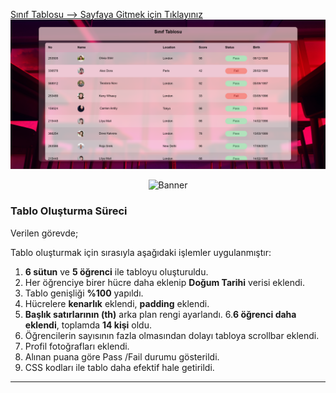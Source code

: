 
[Sınıf Tablosu --> Sayfaya Gitmek için Tıklayınız](http://127.0.0.1:5500/Week-1/exercise_1/sinif_tablosu.html)
![Sınıf Tablosu](./src/sinif_tablosu.png)


<p align="center">
  <img src="./src/class.gif" width="80%" alt="Banner">
</p>

### Tablo Oluşturma Süreci

Verilen görevde;

Tablo oluşturmak için sırasıyla aşağıdaki işlemler uygulanmıştır:

1. **6 sütun** ve **5 öğrenci** ile tabloyu oluşturuldu.
2. Her öğrenciye birer hücre daha eklenip **Doğum Tarihi** verisi eklendi.
3. Tablo genişliği **%100** yapıldı.
4. Hücrelere **kenarlık** eklendi, **padding** eklendi.
5. **Başlık satırlarının (th)** arka plan rengi ayarlandı.
6.**6 öğrenci daha eklendi**, toplamda **14 kişi** oldu.
7. Öğrencilerin sayısının fazla olmasından dolayı tabloya scrollbar eklendi.
8. Profil fotoğrafları eklendi.
9. Alınan puana göre Pass /Fail durumu gösterildi.
10. CSS kodları ile tablo daha efektif hale getirildi.

---